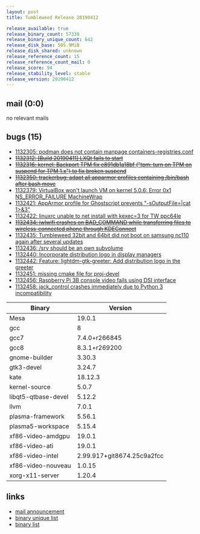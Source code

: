 ```yaml
---
layout: post
title: Tumbleweed Release 20190412

release_available: true
release_binary_count: 57330
release_binary_unique_count: 642
release_disk_base: 505.9MiB
release_disk_shared: unknown
release_reference_count: 15
release_reference_count_mail: 0
release_score: 94
release_stability_level: stable
release_version: 20190412
---
```


## mail (0:0)

no relevant mails

## bugs (15)

<!--more-->

- [1132305: podman does not contain manpage containers-registries.conf](https://bugzilla.opensuse.org/show_bug.cgi?id=1132305)
- ~~[1132312: \[Build 20190411\] LXQt fails to start](https://bugzilla.opensuse.org/show_bug.cgi?id=1132312)~~
- ~~[1132316: kernel: Backport TPM fix e891db1a18bf ("tpm: turn on TPM on suspend for TPM 1.x") to fix broken suspend](https://bugzilla.opensuse.org/show_bug.cgi?id=1132316)~~
- ~~[1132350: trackerbug: adapt all apparmor profiles containing /bin/bash after bash move](https://bugzilla.opensuse.org/show_bug.cgi?id=1132350)~~
- [1132379: VirtualBox won't launch VM on kernel 5.0.6: Error 0x1 NS_ERROR_FAILURE MachineWrap](https://bugzilla.opensuse.org/show_bug.cgi?id=1132379)
- [1132421: AppArmor profile for Ghostscript prevents "-sOutputFile=|cat 1>&3"](https://bugzilla.opensuse.org/show_bug.cgi?id=1132421)
- [1132422: linuxrc unable to net install with kexec=3 for TW ppc64le](https://bugzilla.opensuse.org/show_bug.cgi?id=1132422)
- ~~[1132434: iwlwifi crashes on BAD_COMMAND while transferring files to wireless-connected phone through KDEConnect](https://bugzilla.opensuse.org/show_bug.cgi?id=1132434)~~
- [1132435: Tumbleweed 32bit and 64bit did not boot on samsung nc110 again after several updates](https://bugzilla.opensuse.org/show_bug.cgi?id=1132435)
- [1132436: /srv should be an own subvolume](https://bugzilla.opensuse.org/show_bug.cgi?id=1132436)
- [1132440: Incorporate distribution logo in display managers](https://bugzilla.opensuse.org/show_bug.cgi?id=1132440)
- [1132442: Feature: lightdm-gtk-greeter: Add distribution logo  in the greeter](https://bugzilla.opensuse.org/show_bug.cgi?id=1132442)
- [1132451: missing cmake file for proj-devel](https://bugzilla.opensuse.org/show_bug.cgi?id=1132451)
- [1132456: Raspberry Pi 3B console video fails using DSI interface](https://bugzilla.opensuse.org/show_bug.cgi?id=1132456)
- [1132458: jack_control crashes immediately due to Python 3 incompatibility](https://bugzilla.opensuse.org/show_bug.cgi?id=1132458)

Binary | Version
--- | ---
Mesa | 19.0.1
gcc | 8
gcc7 | 7.4.0+r266845
gcc8 | 8.3.1+r269200
gnome-builder | 3.30.3
gtk3-devel | 3.24.7
kate | 18.12.3
kernel-source | 5.0.7
libqt5-qtbase-devel | 5.12.2
llvm | 7.0.1
plasma-framework | 5.56.1
plasma5-workspace | 5.15.4
xf86-video-amdgpu | 19.0.1
xf86-video-ati | 19.0.1
xf86-video-intel | 2.99.917+git8674.25c9a2fcc
xf86-video-nouveau | 1.0.15
xorg-x11-server | 1.20.4

## links

- [mail announcement](https://lists.opensuse.org/opensuse-factory/2019-04/msg00224.html)
- [binary unique list](http://download.opensuse.org/history/20190412/rpm.unique.list)
- [binary list](http://download.opensuse.org/history/20190412/rpm.list)
